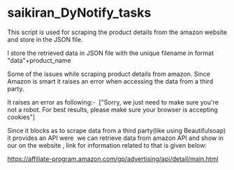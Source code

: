 # saikiran_DyNotify_tasks

This script is used for scraping the product details from the amazon website and store in the JSON file.

I store the retrieved data in JSON file with the unique filename in format "data"+product_name

Some of the issues while scraping product details from amazon. Since Amazon is smart it raises an error when accessing the data 
from a third party.

It raises an error as following:- 
 ["Sorry, we just need to make sure you're not a robot. For best results, please make sure your browser is accepting cookies"]

Since it blocks as to scrape data from a third party(like using Beautifulsoap) it provides an API were 
 we can retrieve data from amazon API and show in our on the website , link for information related to that is given below:

https://affiliate-program.amazon.com/gp/advertising/api/detail/main.html
